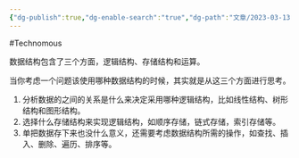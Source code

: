 ```yaml
---
{"dg-publish":true,"dg-enable-search":"true","dg-path":"文章/2023-03-13 如何设计数据结构.md","permalink":"/文章/2023-03-13 如何设计数据结构/","dgEnableSearch":"true","dgPassFrontmatter":true,"created":"2023-03-13T11:14:49.000+08:00","updated":"2023-11-14T13:31:37.000+08:00"}
---
```


#Technomous 

数据结构包含了三个方面，逻辑结构、存储结构和运算。

当你考虑一个问题该使用哪种数据结构的时候，其实就是从这三个方面进行思考。

1. 分析数据的之间的关系是什么来决定采用哪种逻辑结构，比如线性结构、树形结构和图形结构。
2. 选择什么存储结构来实现逻辑结构，如顺序存储，链式存储，索引存储等。
3. 单把数据存下来也没什么意义，还需要考虑数据结构所需的操作，如查找、插入、删除、遍历、排序等。